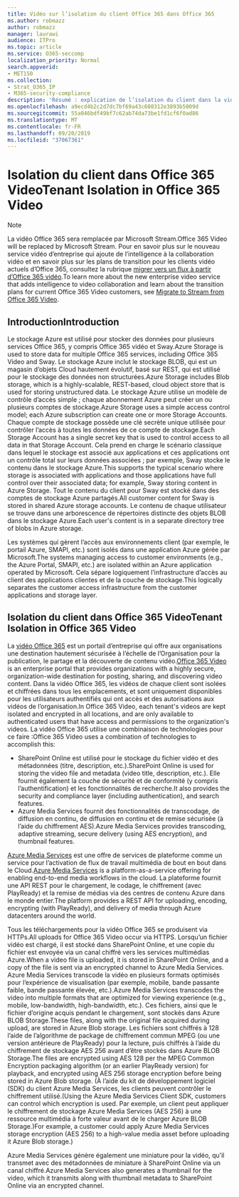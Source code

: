 ```yaml
---
title: Vidéo sur l’isolation du client Office 365 dans Office 365
ms.author: robmazz
author: robmazz
manager: laurawi
audience: ITPro
ms.topic: article
ms.service: O365-seccomp
localization_priority: Normal
search.appverid:
- MET150
ms.collection:
- Strat_O365_IP
- M365-security-compliance
description: 'Résumé : explication de l’isolation du client dans la vidéo Office 365.'
ms.openlocfilehash: a9ecd4b2c2d7dc7bf69a43c608312e3893b5009d
ms.sourcegitcommit: 55a046bdf49bf7c62ab74da73be1fd1cf6f0ad86
ms.translationtype: MT
ms.contentlocale: fr-FR
ms.lasthandoff: 09/20/2019
ms.locfileid: "37067361"
---
```

# <a name="tenant-isolation-in-office-365-video"></a><span data-ttu-id="36068-103">Isolation du client dans Office 365 Video</span><span class="sxs-lookup"><span data-stu-id="36068-103">Tenant Isolation in Office 365 Video</span></span>

> [!NOTE]
> <span data-ttu-id="36068-104">La vidéo Office 365 sera remplacée par Microsoft Stream.</span><span class="sxs-lookup"><span data-stu-id="36068-104">Office 365 Video will be replaced by Microsoft Stream.</span></span> <span data-ttu-id="36068-105">Pour en savoir plus sur le nouveau service vidéo d’entreprise qui ajoute de l’intelligence à la collaboration vidéo et en savoir plus sur les plans de transition pour les clients vidéo actuels d’Office 365, consultez la rubrique [migrer vers un flux à partir d’Office 365 vidéo](https://docs.microsoft.com/stream/).</span><span class="sxs-lookup"><span data-stu-id="36068-105">To learn more about the new enterprise video service that adds intelligence to video collaboration and learn about the transition plans for current Office 365 Video customers, see [Migrate to Stream from Office 365 Video](https://docs.microsoft.com/stream/).</span></span>

## <a name="introduction"></a><span data-ttu-id="36068-106">Introduction</span><span class="sxs-lookup"><span data-stu-id="36068-106">Introduction</span></span>
<span data-ttu-id="36068-107">Le stockage Azure est utilisé pour stocker des données pour plusieurs services Office 365, y compris Office 365 vidéo et Sway.</span><span class="sxs-lookup"><span data-stu-id="36068-107">Azure Storage is used to store data for multiple Office 365 services, including Office 365 Video and Sway.</span></span> <span data-ttu-id="36068-108">Le stockage Azure inclut le stockage BLOB, qui est un magasin d’objets Cloud hautement évolutif, basé sur REST, qui est utilisé pour le stockage des données non structurées.</span><span class="sxs-lookup"><span data-stu-id="36068-108">Azure Storage includes Blob storage, which is a highly-scalable, REST-based, cloud object store that is used for storing unstructured data.</span></span> <span data-ttu-id="36068-109">Le stockage Azure utilise un modèle de contrôle d’accès simple ; chaque abonnement Azure peut créer un ou plusieurs comptes de stockage.</span><span class="sxs-lookup"><span data-stu-id="36068-109">Azure Storage uses a simple access control model; each Azure subscription can create one or more Storage Accounts.</span></span> <span data-ttu-id="36068-110">Chaque compte de stockage possède une clé secrète unique utilisée pour contrôler l’accès à toutes les données de ce compte de stockage.</span><span class="sxs-lookup"><span data-stu-id="36068-110">Each Storage Account has a single secret key that is used to control access to all data in that Storage Account.</span></span> <span data-ttu-id="36068-111">Cela prend en charge le scénario classique dans lequel le stockage est associé aux applications et ces applications ont un contrôle total sur leurs données associées ; par exemple, Sway stocke le contenu dans le stockage Azure.</span><span class="sxs-lookup"><span data-stu-id="36068-111">This supports the typical scenario where storage is associated with applications and those applications have full control over their associated data; for example, Sway storing content in Azure Storage.</span></span> <span data-ttu-id="36068-112">Tout le contenu du client pour Sway est stocké dans des comptes de stockage Azure partagés.</span><span class="sxs-lookup"><span data-stu-id="36068-112">All customer content for Sway is stored in shared Azure storage accounts.</span></span> <span data-ttu-id="36068-113">Le contenu de chaque utilisateur se trouve dans une arborescence de répertoires distincte des objets BLOB dans le stockage Azure.</span><span class="sxs-lookup"><span data-stu-id="36068-113">Each user's content is in a separate directory tree of blobs in Azure storage.</span></span>

<span data-ttu-id="36068-114">Les systèmes qui gèrent l’accès aux environnements client (par exemple, le portail Azure, SMAPI, etc.) sont isolés dans une application Azure gérée par Microsoft.</span><span class="sxs-lookup"><span data-stu-id="36068-114">The systems managing access to customer environments (e.g., the Azure Portal, SMAPI, etc.) are isolated within an Azure application operated by Microsoft.</span></span> <span data-ttu-id="36068-115">Cela sépare logiquement l’infrastructure d’accès au client des applications clientes et de la couche de stockage.</span><span class="sxs-lookup"><span data-stu-id="36068-115">This logically separates the customer access infrastructure from the customer applications and storage layer.</span></span>

## <a name="tenant-isolation-in-office-365-video"></a><span data-ttu-id="36068-116">Isolation du client dans Office 365 Video</span><span class="sxs-lookup"><span data-stu-id="36068-116">Tenant Isolation in Office 365 Video</span></span>
<span data-ttu-id="36068-117">La [vidéo Office 365](https://support.office.com/article/Meet-Office-365-Video-ca1cc1a9-a615-46e1-b6a3-40dbd99939a6) est un portail d’entreprise qui offre aux organisations une destination hautement sécurisée à l’échelle de l’Organisation pour la publication, le partage et la découverte de contenu vidéo.</span><span class="sxs-lookup"><span data-stu-id="36068-117">[Office 365 Video](https://support.office.com/article/Meet-Office-365-Video-ca1cc1a9-a615-46e1-b6a3-40dbd99939a6) is an enterprise portal that provides organizations with a highly secure, organization-wide destination for posting, sharing, and discovering video content.</span></span> <span data-ttu-id="36068-118">Dans la vidéo Office 365, les vidéos de chaque client sont isolées et chiffrées dans tous les emplacements, et sont uniquement disponibles pour les utilisateurs authentifiés qui ont accès et des autorisations aux vidéos de l’organisation.</span><span class="sxs-lookup"><span data-stu-id="36068-118">In Office 365 Video, each tenant's videos are kept isolated and encrypted in all locations, and are only available to authenticated users that have access and permissions to the organization's videos.</span></span> <span data-ttu-id="36068-119">La vidéo Office 365 utilise une combinaison de technologies pour ce faire :</span><span class="sxs-lookup"><span data-stu-id="36068-119">Office 365 Video uses a combination of technologies to accomplish this:</span></span>
- <span data-ttu-id="36068-120">SharePoint Online est utilisé pour le stockage du fichier vidéo et des métadonnées (titre, description, etc.).</span><span class="sxs-lookup"><span data-stu-id="36068-120">SharePoint Online is used for storing the video file and metadata (video title, description, etc.).</span></span> <span data-ttu-id="36068-121">Elle fournit également la couche de sécurité et de conformité (y compris l’authentification) et les fonctionnalités de recherche.</span><span class="sxs-lookup"><span data-stu-id="36068-121">It also provides the security and compliance layer (including authentication), and search features.</span></span>
- <span data-ttu-id="36068-122">Azure Media Services fournit des fonctionnalités de transcodage, de diffusion en continu, de diffusion en continu et de remise sécurisée (à l’aide du chiffrement AES).</span><span class="sxs-lookup"><span data-stu-id="36068-122">Azure Media Services provides transcoding, adaptive streaming, secure delivery (using AES encryption), and thumbnail features.</span></span>

<span data-ttu-id="36068-123">[Azure Media Services](https://azure.microsoft.com/services/media-services/) est une offre de services de plateforme comme un service pour l’activation de flux de travail multimédia de bout en bout dans le Cloud.</span><span class="sxs-lookup"><span data-stu-id="36068-123">[Azure Media Services](https://azure.microsoft.com/services/media-services/) is a platform-as-a-service offering for enabling end-to-end media workflows in the cloud.</span></span> <span data-ttu-id="36068-124">La plateforme fournit une API REST pour le chargement, le codage, le chiffrement (avec PlayReady) et la remise de médias via des centres de contenu Azure dans le monde entier.</span><span class="sxs-lookup"><span data-stu-id="36068-124">The platform provides a REST API for uploading, encoding, encrypting (with PlayReady), and delivery of media through Azure datacenters around the world.</span></span>

<span data-ttu-id="36068-125">Tous les téléchargements pour la vidéo Office 365 se produisent via HTTPs.</span><span class="sxs-lookup"><span data-stu-id="36068-125">All uploads for Office 365 Video occur via HTTPS.</span></span> <span data-ttu-id="36068-126">Lorsqu’un fichier vidéo est chargé, il est stocké dans SharePoint Online, et une copie du fichier est envoyée via un canal chiffré vers les services multimédias Azure.</span><span class="sxs-lookup"><span data-stu-id="36068-126">When a video file is uploaded, it is stored in SharePoint Online, and a copy of the file is sent via an encrypted channel to Azure Media Services.</span></span> <span data-ttu-id="36068-127">Azure Media Services transcode la vidéo en plusieurs formats optimisés pour l’expérience de visualisation (par exemple, mobile, bande passante faible, bande passante élevée, etc.).</span><span class="sxs-lookup"><span data-stu-id="36068-127">Azure Media Services transcodes the video into multiple formats that are optimized for viewing experience (e.g., mobile, low-bandwidth, high-bandwidth, etc.).</span></span> <span data-ttu-id="36068-128">Ces fichiers, ainsi que le fichier d’origine acquis pendant le chargement, sont stockés dans Azure BLOB Storage.</span><span class="sxs-lookup"><span data-stu-id="36068-128">These files, along with the original file acquired during upload, are stored in Azure Blob storage.</span></span> <span data-ttu-id="36068-129">Les fichiers sont chiffrés à 128 l’aide de l’algorithme de package de chiffrement commun MPEG (ou une version antérieure de PlayReady) pour la lecture, puis chiffrés à l’aide du chiffrement de stockage AES 256 avant d’être stockés dans Azure BLOB Storage.</span><span class="sxs-lookup"><span data-stu-id="36068-129">The files are encrypted using AES 128 per the MPEG Common Encryption packaging algorithm (or an earlier PlayReady version) for playback, and encrypted using AES 256 storage encryption before being stored in Azure Blob storage.</span></span> <span data-ttu-id="36068-130">(À l’aide du kit de développement logiciel (SDK) du client Azure Media Services, les clients peuvent contrôler le chiffrement utilisé.</span><span class="sxs-lookup"><span data-stu-id="36068-130">(Using the Azure Media Services Client SDK, customers can control which encryption is used.</span></span> <span data-ttu-id="36068-131">Par exemple, un client peut appliquer le chiffrement de stockage Azure Media Services (AES 256) à une ressource multimédia à forte valeur avant de le charger Azure BLOB Storage.)</span><span class="sxs-lookup"><span data-stu-id="36068-131">For example, a customer could apply Azure Media Services storage encryption (AES 256) to a high-value media asset before uploading it Azure Blob storage.)</span></span>

<span data-ttu-id="36068-132">Azure Media Services génère également une miniature pour la vidéo, qu’il transmet avec des métadonnées de miniature à SharePoint Online via un canal chiffré.</span><span class="sxs-lookup"><span data-stu-id="36068-132">Azure Media Services also generates a thumbnail for the video, which it transmits along with thumbnail metadata to SharePoint Online via an encrypted channel.</span></span>
